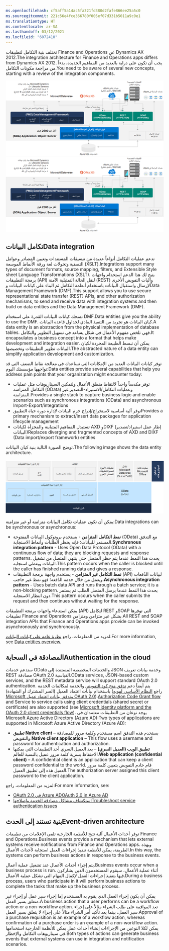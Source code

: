 ```yaml
---
ms.openlocfilehash: cf5aff5a14ac5fa321fd380d2fafe866ee25a5c0
ms.sourcegitcommit: 221c56e4fce366780f005ef07d331b5011a9c0e1
ms.translationtype: HT
ms.contentlocale: ar-SA
ms.lasthandoff: 03/12/2021
ms.locfileid: "6072410"
---
```

<span data-ttu-id="92aa1-101">تختلف بنية التكامل لتطبيقات Finance and Operations عن Dynamics AX 2012.</span><span class="sxs-lookup"><span data-stu-id="92aa1-101">The integration architecture for Finance and Operations apps differs from Dynamics AX 2012.</span></span> <span data-ttu-id="92aa1-102">يجب أن تكون على دراية بالعديد من المفاهيم الجديدة، بدءاً من مراجعة مكونات التكامل.</span><span class="sxs-lookup"><span data-stu-id="92aa1-102">You need to be aware of several new concepts, starting with a review of the integration components.</span></span> 

<span data-ttu-id="92aa1-103">[ ![الرسم التخطيطي لبنية مكونات التكامل لـ Finance and Operations.](../media/components.png) ](../media/components.png#lightbox)</span><span class="sxs-lookup"><span data-stu-id="92aa1-103">[ ![Diagram of the  integration components architecture for Finance and Operations.](../media/components.png) ](../media/components.png#lightbox)</span></span>

## <a name="data-integration"></a><span data-ttu-id="92aa1-104">تكامل البيانات</span><span class="sxs-lookup"><span data-stu-id="92aa1-104">Data integration</span></span>
<span data-ttu-id="92aa1-105">تدعم عمليات التكامل أنواعاً عديدة من تنسيقات المستندات وتعيين المصادر وعوامل التصفية وتحولات لغة ورقة الأنماط الموسعة (XSLT).</span><span class="sxs-lookup"><span data-stu-id="92aa1-105">Integrations support many types of document formats, source mapping, filters, and Extensible Style sheet Language Transformations (XSLT).</span></span> <span data-ttu-id="92aa1-106">يتيح لك هذا الدعم استخدام واجهات برمجة التطبيقات (API) لنقل الحالة التمثيلية الآمنة (REST) وآليات التفويض الأخرى لإرسال واستقبال البيانات باستخدام أنظمة التكامل ثم البناء على كيانات البيانات وData Management Framework‏ (DMF).</span><span class="sxs-lookup"><span data-stu-id="92aa1-106">This support allows you to use secure representational state transfer (REST) APIs, and other authorization mechanisms, to send and receive data with integration systems and then build on data entities and the Data Management Framework (DMF).</span></span> 

<span data-ttu-id="92aa1-107">تمنحك كيانات البيانات القدرة على استخدام DMF.</span><span class="sxs-lookup"><span data-stu-id="92aa1-107">Data entities give you the ability to use the DMF.</span></span> <span data-ttu-id="92aa1-108">كيان البيانات هو تجريد من التنفيذ المادي لجداول قاعدة البيانات.</span><span class="sxs-lookup"><span data-stu-id="92aa1-108">A data entity is an abstraction from the physical implementation of database tables.</span></span> <span data-ttu-id="92aa1-109">فهي تلخص مفهوم الأعمال في شكل يساعد في تسهيل التطوير والتكامل.</span><span class="sxs-lookup"><span data-stu-id="92aa1-109">It encapsulates a business concept into a format that helps make development and integration easier.</span></span> <span data-ttu-id="92aa1-110">يمكن أن تبسط الطبيعة المجردة لكيان البيانات تطوير التطبيقات وتخصيصها.</span><span class="sxs-lookup"><span data-stu-id="92aa1-110">The abstracted nature of a data entity can simplify application development and customization.</span></span> 

<span data-ttu-id="92aa1-111">توفر كيانات البيانات العديد من الإمكانات التي تساعدك في معالجة نقاط الضعف التي قد تواجهها مؤسستك اليوم:</span><span class="sxs-lookup"><span data-stu-id="92aa1-111">Data entities provide several capabilities that help you address pain points that your organization might encounter today:</span></span>

- <span data-ttu-id="92aa1-112">توفر مكدساً واحداً لالتقاط منطق الأعمال ولتمكين السيناريوهات مثل عمليات التكامل المتزامنة (OData) وعمليات التكامل/الاستيراد-التصدير غير المتزامنة.</span><span class="sxs-lookup"><span data-stu-id="92aa1-112">Provides a single stack to capture business logic and enable scenarios such as synchronous integrations (OData) and asynchronous Import-Export/integrations</span></span>
- <span data-ttu-id="92aa1-113">توفر آلية أساسية لاستخراج/إدراج حزم البيانات لإدارة دورة حياة التطبيق</span><span class="sxs-lookup"><span data-stu-id="92aa1-113">Provides a primary mechanism to extract/insert data packages for application lifecycle management</span></span>
- <span data-ttu-id="92aa1-114">تستبدل المفاهيم المتباينة والمجزأة لكيانات AXD وDIXF (إطار عمل استيراد/تصدير البيانات)</span><span class="sxs-lookup"><span data-stu-id="92aa1-114">Replaces diverging and fragmented concepts of AXD and DIXF (Data import/export framework) entities</span></span>

<span data-ttu-id="92aa1-115">توضح الصورة التالية بنية كيان البيانات.</span><span class="sxs-lookup"><span data-stu-id="92aa1-115">The following image shows the data entity architecture.</span></span> 

 ![رسم تخطيطي لبنية كيان البيانات.](../media/data-entity.png)

<span data-ttu-id="92aa1-117">يمكن أن تكون عمليات تكامل البيانات متزامنة أو غير متزامنة:</span><span class="sxs-lookup"><span data-stu-id="92aa1-117">Data integrations can be synchronous or asynchronous:</span></span>

- <span data-ttu-id="92aa1-118">**نمط التكامل المتزامن** - يستخدم بروتوكول البيانات المفتوحة (OData) مع التدفق المستمر للبيانات؛ فإنه يحظر الطلبات وأنماط الاستجابة.</span><span class="sxs-lookup"><span data-stu-id="92aa1-118">**Synchronous integration pattern** - Uses Open Data Protocol (OData) with a continuous flow of data; they are blocking requests and response patterns.</span></span> <span data-ttu-id="92aa1-119">يحدث هذا النمط عندما يتم حظر المتصل حتى ينتهي المتصل من تشغيل البيانات ويعطي استجابة.</span><span class="sxs-lookup"><span data-stu-id="92aa1-119">This pattern occurs when the caller is blocked until the caller has finished running data and gives a response.</span></span>
- <span data-ttu-id="92aa1-120">**نمط التكامل غير المتزامن** - يستخدم واجهة برمجة التطبيقات (API) لبيانات الدُفعات ويعمل من خلال خدمة الدُفعة؛ فهو نمط غير حاجب.</span><span class="sxs-lookup"><span data-stu-id="92aa1-120">**Asynchronous integration pattern** - Uses batch data API and runs through a batch service; it is a non-blocking pattern.</span></span> <span data-ttu-id="92aa1-121">يحدث هذا النمط عندما يرسل المتصل الطلب ثم يستمر دون انتظار الاستجابة.</span><span class="sxs-lookup"><span data-stu-id="92aa1-121">This pattern occurs when the caller submits the request and then continues without waiting for the response.</span></span>

<span data-ttu-id="92aa1-122">يمكن استدعاء واجهات برمجة التطبيقات (API) لتكامل REST وSOAP التي توفرها تطبيقات Finance and Operations بشكل غير متزامن ومتزامن.</span><span class="sxs-lookup"><span data-stu-id="92aa1-122">All REST and SOAP integration APIs that Finance and Operations apps provide can be invoked asynchronously and synchronously.</span></span> 

<span data-ttu-id="92aa1-123">لمزيد من المعلومات، راجع [نظرة عامة على كيانات البيانات](https://docs.microsoft.com/dynamics365/fin-ops-core/dev-itpro/data-entities/data-entities/?azure-portal=true).</span><span class="sxs-lookup"><span data-stu-id="92aa1-123">For more information, see [Data entities overview](https://docs.microsoft.com/dynamics365/fin-ops-core/dev-itpro/data-entities/data-entities/?azure-portal=true).</span></span>



## <a name="authentication-in-the-cloud"></a><span data-ttu-id="92aa1-124">المصادقة في السحابة</span><span class="sxs-lookup"><span data-stu-id="92aa1-124">Authentication in the cloud</span></span>
<span data-ttu-id="92aa1-125">ستدعم خدمات OData والخدمات المخصصة المستندة إلى JSON وخدمة بيانات تعريف REST مصادقة OAuth 2.0 القياسية.</span><span class="sxs-lookup"><span data-stu-id="92aa1-125">OData services, JSON-based custom services, and the REST metadata service will support standard OAuth 2.0 authentication.</span></span> <span data-ttu-id="92aa1-126">يتم أيضاً دعم [تدفق منح كود التفويض](https://msdn.microsoft.com/library/azure/dn645542.aspx/?azure-portal=true) والخدمة لمكالمات الخدمة باستخدام بيانات اعتماد العميل (السر المشترك أو الشهادة) (راجع [النظام الأساسي لهويه Microsoft وتدفق بيانات اعتماد عميل OAuth 2.0](https://docs.microsoft.com/azure/active-directory/develop/active-directory-protocols-oauth-service-to-service/?azure-portal=true)).</span><span class="sxs-lookup"><span data-stu-id="92aa1-126">[Authorization Code Grant flow](https://msdn.microsoft.com/library/azure/dn645542.aspx/?azure-portal=true) and Service to service calls using client credentials (shared secret or certificate) are also supported (see [Microsoft identity platform and the OAuth 2.0 client credentials flow](https://docs.microsoft.com/azure/active-directory/develop/active-directory-protocols-oauth-service-to-service/?azure-portal=true)).</span></span> <span data-ttu-id="92aa1-127">يوجد نوعان من التطبيقات معتمدان في Microsoft Azure Active Directory (Azure AD):</span><span class="sxs-lookup"><span data-stu-id="92aa1-127">Two types of applications are supported in Microsoft Azure Active Directory (Azure AD):</span></span>

- <span data-ttu-id="92aa1-128">**تطبيق Native client** – يستخدم هذه التدفق اسم مستخدم وكلمة مرور للمصادقة والتفويض.</span><span class="sxs-lookup"><span data-stu-id="92aa1-128">**Native client application** – This flow uses a username and password for authentication and authorization.</span></span>
- <span data-ttu-id="92aa1-129">**تطبيق الويب (العميل السري)** – يعد العميل السري أحد التطبيقات التي يمكنها الاحتفاظ بسرية كلمة مرور عميل بالنسبة للعالم.</span><span class="sxs-lookup"><span data-stu-id="92aa1-129">**Web application (confidential client)** – A confidential client is an application that can keep a client password confidential to the world.</span></span> <span data-ttu-id="92aa1-130">قام خادم التفويض بتعيين كلمة مرور العميل هذه إلى تطبيق العميل.</span><span class="sxs-lookup"><span data-stu-id="92aa1-130">The authorization server assigned this client password to the client application.</span></span>

<span data-ttu-id="92aa1-131">لمزيد من المعلومات، راجع:</span><span class="sxs-lookup"><span data-stu-id="92aa1-131">For more information, see:</span></span>


- [<span data-ttu-id="92aa1-132">OAuth 2.0 في Azure AD</span><span class="sxs-lookup"><span data-stu-id="92aa1-132">OAuth 2.0 in Azure AD</span></span>](https://msdn.microsoft.com/library/azure/dn645545.aspx/?azure-portal=true)
- [<span data-ttu-id="92aa1-133">استكشاف مشاكل مصادقة الخدمة وإصلاحها</span><span class="sxs-lookup"><span data-stu-id="92aa1-133">Troubleshoot service authentication issues</span></span>](https://docs.microsoft.com/dynamics365/fin-ops-core/dev-itpro/data-entities/troubleshoot-service-authentication/?azure-portal=true)


## <a name="event-driven-architecture"></a><span data-ttu-id="92aa1-134">بنية تستند إلى الحدث</span><span class="sxs-lookup"><span data-stu-id="92aa1-134">Event-driven architecture</span></span>
<span data-ttu-id="92aa1-135">توفر أحداث الأعمال آلية تتيح للأنظمة الخارجية تلقي الإعلامات من تطبيقات Finance and Operations.</span><span class="sxs-lookup"><span data-stu-id="92aa1-135">Business events provide a mechanism that lets external systems receive notifications from Finance and Operations apps.</span></span> <span data-ttu-id="92aa1-136">وبهذه الطريقة، يمكن للأنظمة تنفيذ إجراءات العمل استجابة لأحداث الأعمال.</span><span class="sxs-lookup"><span data-stu-id="92aa1-136">In this way, the systems can perform business actions in response to the business events.</span></span>

<span data-ttu-id="92aa1-137">يتم إجراء أحداث الأعمال عند تشغيل عملية أعمال.</span><span class="sxs-lookup"><span data-stu-id="92aa1-137">Business events occur when a business process is run.</span></span> <span data-ttu-id="92aa1-138">أثناء عملية الأعمال، سيقوم المستخدمون الذين يشاركون فيها بتنفيذ إجراءات العمل لإكمال المهام التي تشكل عملية الأعمال.</span><span class="sxs-lookup"><span data-stu-id="92aa1-138">During a business process, users who participate in it will perform business actions to complete the tasks that make up the business process.</span></span>

<span data-ttu-id="92aa1-139">يمكن أن يكون إجراء العمل الذي يقوم به المستخدم إما إجراء سير عمل أو إجراء غير متعلق بسير العمل.</span><span class="sxs-lookup"><span data-stu-id="92aa1-139">A business action that a user performs can be a workflow action or a non-workflow action.</span></span> <span data-ttu-id="92aa1-140">تعد الموافقة على طلب الشراء مثالاً على إجراء سير العمل، بينما يعد تأكيد أمر الشراء مثالاً على إجراء لا يتعلق بسير العمل.</span><span class="sxs-lookup"><span data-stu-id="92aa1-140">Approval of a purchase requisition is an example of a workflow action, whereas confirmation of a purchase order is an example of a non-workflow action.</span></span> <span data-ttu-id="92aa1-141">يمكن لكلا النوعين من الإجراءات إنشاء أحداث عمل يمكن للأنظمة الخارجية استخدامها في سيناريوهات التكامل والإخطار.</span><span class="sxs-lookup"><span data-stu-id="92aa1-141">Both types of actions can generate business events that external systems can use in integration and notification scenarios.</span></span>

